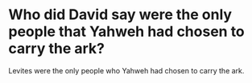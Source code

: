 # Who did David say were the only people that Yahweh had chosen to carry the ark?

Levites were the only people who Yahweh had chosen to carry the ark.
